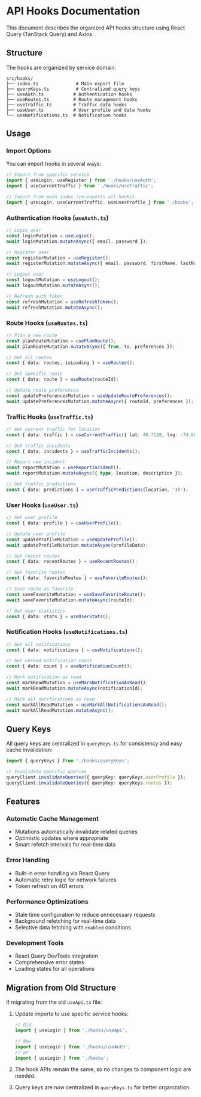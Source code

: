 # API Hooks Documentation

This document describes the organized API hooks structure using React Query (TanStack Query) and Axios.

## Structure

The hooks are organized by service domain:

```
src/hooks/
├── index.ts              # Main export file
├── queryKeys.ts          # Centralized query keys
├── useAuth.ts           # Authentication hooks
├── useRoutes.ts         # Route management hooks
├── useTraffic.ts        # Traffic data hooks
├── useUser.ts           # User profile and data hooks
└── useNotifications.ts  # Notification hooks
```

## Usage

### Import Options

You can import hooks in several ways:

```typescript
// Import from specific service
import { useLogin, useRegister } from './hooks/useAuth';
import { useCurrentTraffic } from './hooks/useTraffic';

// Import from main index (re-exports all hooks)
import { useLogin, useCurrentTraffic, useUserProfile } from './hooks';
```

### Authentication Hooks (`useAuth.ts`)

```typescript
// Login user
const loginMutation = useLogin();
await loginMutation.mutateAsync({ email, password });

// Register user
const registerMutation = useRegister();
await registerMutation.mutateAsync({ email, password, firstName, lastName });

// Logout user
const logoutMutation = useLogout();
await logoutMutation.mutateAsync();

// Refresh auth token
const refreshMutation = useRefreshToken();
await refreshMutation.mutateAsync();
```

### Route Hooks (`useRoutes.ts`)

```typescript
// Plan a new route
const planRouteMutation = usePlanRoute();
await planRouteMutation.mutateAsync({ from, to, preferences });

// Get all routes
const { data: routes, isLoading } = useRoutes();

// Get specific route
const { data: route } = useRoute(routeId);

// Update route preferences
const updatePreferencesMutation = useUpdateRoutePreferences();
await updatePreferencesMutation.mutateAsync({ routeId, preferences });
```

### Traffic Hooks (`useTraffic.ts`)

```typescript
// Get current traffic for location
const { data: traffic } = useCurrentTraffic({ lat: 40.7128, lng: -74.0060 });

// Get traffic incidents
const { data: incidents } = useTrafficIncidents();

// Report new incident
const reportMutation = useReportIncident();
await reportMutation.mutateAsync({ type, location, description });

// Get traffic predictions
const { data: predictions } = useTrafficPredictions(location, '1h');
```

### User Hooks (`useUser.ts`)

```typescript
// Get user profile
const { data: profile } = useUserProfile();

// Update user profile
const updateProfileMutation = useUpdateProfile();
await updateProfileMutation.mutateAsync(profileData);

// Get recent routes
const { data: recentRoutes } = useRecentRoutes();

// Get favorite routes
const { data: favoriteRoutes } = useFavoriteRoutes();

// Save route as favorite
const saveFavoriteMutation = useSaveFavoriteRoute();
await saveFavoriteMutation.mutateAsync(routeId);

// Get user statistics
const { data: stats } = useUserStats();
```

### Notification Hooks (`useNotifications.ts`)

```typescript
// Get all notifications
const { data: notifications } = useNotifications();

// Get unread notification count
const { data: count } = useNotificationCount();

// Mark notification as read
const markReadMutation = useMarkNotificationAsRead();
await markReadMutation.mutateAsync(notificationId);

// Mark all notifications as read
const markAllReadMutation = useMarkAllNotificationsAsRead();
await markAllReadMutation.mutateAsync();
```

## Query Keys

All query keys are centralized in `queryKeys.ts` for consistency and easy cache invalidation:

```typescript
import { queryKeys } from './hooks/queryKeys';

// Invalidate specific queries
queryClient.invalidateQueries({ queryKey: queryKeys.userProfile });
queryClient.invalidateQueries({ queryKey: queryKeys.routes });
```

## Features

### Automatic Cache Management
- Mutations automatically invalidate related queries
- Optimistic updates where appropriate
- Smart refetch intervals for real-time data

### Error Handling
- Built-in error handling via React Query
- Automatic retry logic for network failures
- Token refresh on 401 errors

### Performance Optimizations
- Stale time configuration to reduce unnecessary requests
- Background refetching for real-time data
- Selective data fetching with `enabled` conditions

### Development Tools
- React Query DevTools integration
- Comprehensive error states
- Loading states for all operations

## Migration from Old Structure

If migrating from the old `useApi.ts` file:

1. Update imports to use specific service hooks:
   ```typescript
   // Old
   import { useLogin } from './hooks/useApi';

   // New
   import { useLogin } from './hooks/useAuth';
   // or
   import { useLogin } from './hooks';
   ```

2. The hook APIs remain the same, so no changes to component logic are needed.

3. Query keys are now centralized in `queryKeys.ts` for better organization.
